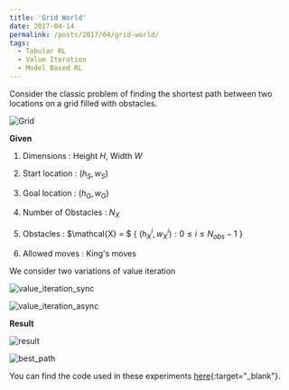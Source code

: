 ```yaml
---
title: 'Grid World'
date: 2017-04-14
permalink: /posts/2017/04/grid-world/
tags:
  - Tabular RL
  - Value Iteration
  - Model Based RL
---
```


Consider the classic problem of finding the shortest path between two locations on a grid filled with obstacles.

![Grid](https://adi3e08.github.io/files/blog/grid-world/imgs/grid.png)

**Given**

1.  Dimensions : Height $H$, Width $W$

2.  Start location : $(h_{S},w_{S})$

3.  Goal location : $(h_{G},w_{G})$

4.  Number of Obstacles : $N_{X}$

5.  Obstacles :
    $\mathcal{X} = $ { $(h_{X}^{i},w_{X}^{i}):  0 \leq i \leq N_{obs}-1$ }

6.  Allowed moves : King's moves

We consider two variations of value iteration

![value_iteration_sync](https://adi3e08.github.io/files/blog/grid-world/imgs/value_iteration_sync.png)

![value_iteration_async](https://adi3e08.github.io/files/blog/grid-world/imgs/value_iteration_async.png)

**Result**

![result](https://adi3e08.github.io/files/blog/grid-world/imgs/result.png)

![best_path](https://adi3e08.github.io/files/blog/grid-world/imgs/best_path.png)

You can find the code used in these experiments [here](https://github.com/adi3e08/reinforcement_learning/tree/main/tabular_RL/grid_world){:target="_blank"}.
